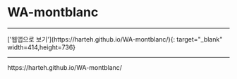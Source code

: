 # WA-montblanc
<hr>
['웹앱으로 보기'](https://harteh.github.io/WA-montblanc/){: target="_blank" width=414,height=736}

<hr>
https://harteh.github.io/WA-montblanc/
